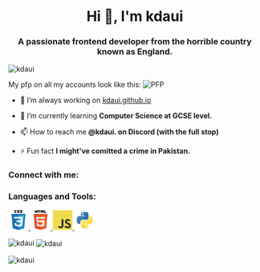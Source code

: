 <h1 align="center">Hi 👋, I'm kdaui</h1>
<h3 align="center">A passionate frontend developer from the horrible country known as England.</h3>

<p align="left"> <img src="https://komarev.com/ghpvc/?username=kdaui&label=Profile%20views&color=0e75b6&style=flat" alt="kdaui" /> </p>

My pfp on all my accounts look like this:
![PFP](https://kdaui.github.io/profile-pic.jpg)

- 🔭 I’m always working on [kdaui.github.io](github.com/kdaui/kdaui.github.io)

- 🌱 I’m currently learning **Computer Science at GCSE level.**

- 📫 How to reach me **@kdaui. on Discord (with the full stop)**

- ⚡ Fun fact **I might've comitted a crime in Pakistan.**

<h3 align="left">Connect with me:</h3>
<p align="left">
</p>

<h3 align="left">Languages and Tools:</h3>
<p align="left"> <a href="https://www.w3schools.com/css/" target="_blank" rel="noreferrer"> <img src="https://raw.githubusercontent.com/devicons/devicon/master/icons/css3/css3-original-wordmark.svg" alt="css3" width="40" height="40"/> </a> <a href="https://www.w3.org/html/" target="_blank" rel="noreferrer"> <img src="https://raw.githubusercontent.com/devicons/devicon/master/icons/html5/html5-original-wordmark.svg" alt="html5" width="40" height="40"/> </a> <a href="https://developer.mozilla.org/en-US/docs/Web/JavaScript" target="_blank" rel="noreferrer"> <img src="https://raw.githubusercontent.com/devicons/devicon/master/icons/javascript/javascript-original.svg" alt="javascript" width="40" height="40"/> </a> <a href="https://www.python.org" target="_blank" rel="noreferrer"> <img src="https://raw.githubusercontent.com/devicons/devicon/master/icons/python/python-original.svg" alt="python" width="40" height="40"/> </a> </p>

<p><img align="left" src="https://github-readme-stats.vercel.app/api/top-langs?username=kdaui&show_icons=true&locale=en&layout=compact" alt="kdaui" /></p>

<p>&nbsp;<img align="center" src="https://github-readme-stats.vercel.app/api?username=kdaui&show_icons=true&locale=en" alt="kdaui" /></p>

<p><img align="center" src="https://github-readme-streak-stats.herokuapp.com/?user=kdaui&" alt="kdaui" /></p>
